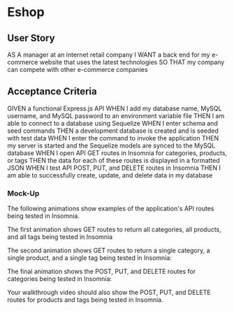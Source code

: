 # Eshop

## User Story

AS A manager at an internet retail company
I WANT a back end for my e-commerce website that uses the latest technologies
SO THAT my company can compete with other e-commerce companies

## Acceptance Criteria

GIVEN a functional Express.js API
WHEN I add my database name, MySQL username, and MySQL password to an environment variable file
THEN I am able to connect to a database using Sequelize
WHEN I enter schema and seed commands
THEN a development database is created and is seeded with test data
WHEN I enter the command to invoke the application
THEN my server is started and the Sequelize models are synced to the MySQL database
WHEN I open API GET routes in Insomnia for categories, products, or tags
THEN the data for each of these routes is displayed in a formatted JSON
WHEN I test API POST, PUT, and DELETE routes in Insomnia
THEN I am able to successfully create, update, and delete data in my database

### Mock-Up
The following animations show examples of the application's API routes being tested in Insomnia.

The first animation shows GET routes to return all categories, all products, and all tags being tested in Insomnia

The second animation shows GET routes to return a single category, a single product, and a single tag being tested in Insomnia:

The final animation shows the POST, PUT, and DELETE routes for categories being tested in Insomnia:

Your walkthrough video should also show the POST, PUT, and DELETE routes for products and tags being tested in Insomnia.

